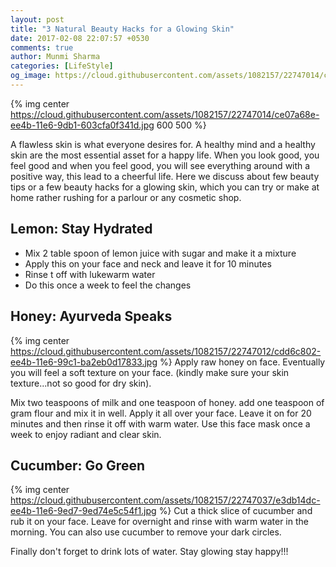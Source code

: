 ```yaml
---
layout: post
title: "3 Natural Beauty Hacks for a Glowing Skin"
date: 2017-02-08 22:07:57 +0530
comments: true
author: Munmi Sharma
categories: [LifeStyle]
og_image: https://cloud.githubusercontent.com/assets/1082157/22747014/ce07a68e-ee4b-11e6-9db1-603cfa0f341d.jpg
---
```


{% img center https://cloud.githubusercontent.com/assets/1082157/22747014/ce07a68e-ee4b-11e6-9db1-603cfa0f341d.jpg 600 500 %}
<!-- more -->

A flawless skin is what everyone desires for. A healthy mind and a healthy skin are the most essential asset for a happy life. When you look good, you feel good and when you feel good, you will see everything around with a positive way, this lead to a cheerful life. Here we discuss about few beauty tips or a few beauty hacks for a glowing skin, which you can try or make at home rather rushing for a parlour or any cosmetic shop.
## Lemon: Stay Hydrated 

- Mix 2 table spoon of lemon juice with sugar and make it a mixture
- Apply this on your face and neck and leave it for 10 minutes
- Rinse t off with lukewarm water
- Do this once a week to feel the changes

## Honey: Ayurveda Speaks

{% img center https://cloud.githubusercontent.com/assets/1082157/22747012/cdd6c802-ee4b-11e6-99c1-ba2eb0d17833.jpg %}
Apply raw honey on face. Eventually you will feel a soft texture on your face. (kindly make sure your skin texture...not so good for dry skin).

Mix two teaspoons of milk and one teaspoon of honey. add one teaspoon of gram flour and mix it in well. Apply it all over your face. Leave it on for 20 minutes and then rinse it off with warm water. Use this face mask once a week to enjoy radiant and clear skin.

## Cucumber: Go Green

{% img center https://cloud.githubusercontent.com/assets/1082157/22747037/e3db14dc-ee4b-11e6-9ed7-9ed74e5c54f1.jpg %}
Cut a thick slice of cucumber and rub it on your face. Leave for overnight and rinse with warm water in the morning. You can also use cucumber to remove your dark circles.

Finally don't forget to drink lots of water. Stay glowing stay happy!!!
